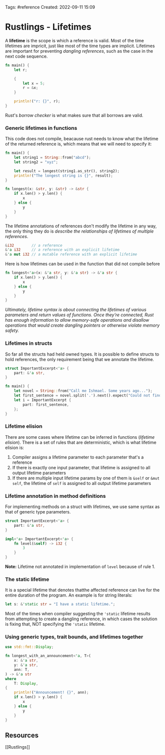 Tags: #reference 
Created: 2022-09-11 15:09

# Rustlings - Lifetimes
A **lifetime** is the scope is which a reference is valid. Most of the time lifetimes are impricit, just like most of the time types are implicit. Lifetimes are important for preventing *dangling references*, such as the case in the next code sequence.

```rust
fn main() {
    let r;

    {
        let x = 5;
        r = &x;
    }

    println!("r: {}", r);
}
```

Rust's *borrow checker* is what makes sure that all borrows are valid.

### Generic lifetimes in functions
This code does not compile, beacause rust needs to know what the lifetime of the returned reference is, which means that we will need to specify it:

```rust
fn main() {
    let string1 = String::from("abcd");
    let string2 = "xyz";

    let result = longest(string1.as_str(), string2);
    println!("The longest string is {}", result);
}

fn longest(x: &str, y: &str) -> &str {
    if x.len() > y.len() {
        x
    } else {
        y
    }
}
```

The lifetime annotations of references don't modify the lifetime in any way, the only thing they do is *describe the relationships of lifetimes of multiple references*.

```rust
&i32        // a reference
&'a i32     // a reference with an explicit lifetime
&'a mut i32 // a mutable reference with an explicit lifetime
```

Here is how lifetimes can be used in the function that did not compile before

```rust
fn longest<'a>(x: &'a str, y: &'a str) -> &'a str {
    if x.len() > y.len() {
        x
    } else {
        y
    }
}
```

*Ultimately, lifetime syntax is about connecting the lifetimes of various parameters and return values of functions. Once they’re connected, Rust has enough information to allow memory-safe operations and disallow operations that would create dangling pointers or otherwise violate memory safety.*

### Lifetimes in structs
So far all the structs had held owned types. It is possible to define structs to hold references, the only requirement being that we annotate the lifetime.

```rust
struct ImportantExcerpt<'a> {
    part: &'a str,
}

fn main() {
    let novel = String::from("Call me Ishmael. Some years ago...");
    let first_sentence = novel.split('.').next().expect("Could not find a '.'");
    let i = ImportantExcerpt {
        part: first_sentence,
    };
}
```

### Lifetime elision
There are some cases where lifetime can be inferred in functions (*lifetime elision*). There is a set of rules that are deterministic, which is what lifetime elision is:
1. Compiler assigns a lifetime parameter to each parameter that's a reference
2. If there is exactly one input parameter, that lifetime is assigned to all output lifetime parameters
3. If there are multiple input lifetime params by one of them is `&self` or `&mut self`, the lifetime of `self` is assigned to all output lifetime parameters

### Lifetime annotation in method definitions
For implementing methods on a struct with lifetimes, we use same syntax as that of generic type parameters.

```rust
struct ImportantExcerpt<'a> {
    part: &'a str,
}

impl<'a> ImportantExcerpt<'a> {
    fn level(&self) -> i32 {
        3
    }
}
```

**Note:** Lifetime not annotated in implementation of `level` because of rule 1.

### The static lifetime
It is a special lifetime that denotes thatthe affected reference can live for the entire duration of the program. An example is for string literals:

```rust
let s: &'static str = "I have a static lifetime.";
```

Most of the times when compiler suggesting the `'static` lifetime results from attempting to create a dangling reference, in which cases the solution is fixing that, NOT specifying the `'static` lifetime.

### Using generic types, trait bounds, and lifetimes together
```rust
use std::fmt::Display;

fn longest_with_an_announcement<'a, T>(
    x: &'a str,
    y: &'a str,
    ann: T,
) -> &'a str
where
    T: Display,
{
    println!("Announcement! {}", ann);
    if x.len() > y.len() {
        x
    } else {
        y
    }
}
```


## Resources
[[Rustlings]]